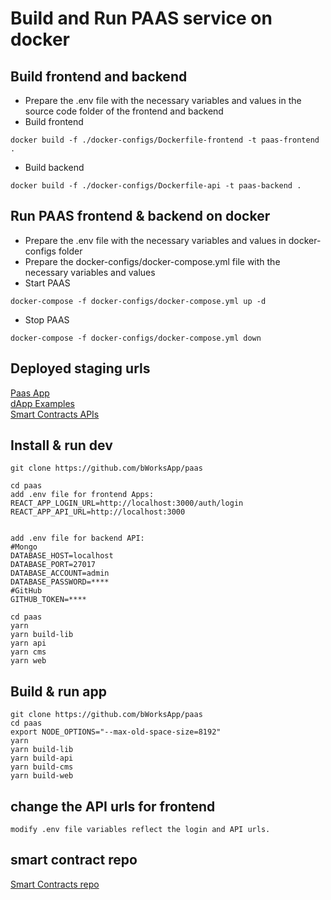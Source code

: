 
# Build and Run PAAS service on docker

## Build frontend and backend
- Prepare the .env file with the necessary variables and values in the source code folder of the frontend and backend
- Build frontend
```
docker build -f ./docker-configs/Dockerfile-frontend -t paas-frontend .
```
- Build backend
```
docker build -f ./docker-configs/Dockerfile-api -t paas-backend .
```

## Run PAAS frontend & backend on docker
- Prepare the .env file with the necessary variables and values in docker-configs folder
- Prepare the docker-configs/docker-compose.yml file with the necessary variables and values
- Start PAAS
```
docker-compose -f docker-configs/docker-compose.yml up -d
```
- Stop PAAS
```
docker-compose -f docker-configs/docker-compose.yml down
```

## Deployed staging urls

[Paas App](https://paas.bworks.app/)\
[dApp Examples](https://paas.bworks.app/#/examples)\
[Smart Contracts APIs](https://paas.bworks.app/api/contracts)

## Install & run dev

```
git clone https://github.com/bWorksApp/paas

cd paas
add .env file for frontend Apps:
REACT_APP_LOGIN_URL=http://localhost:3000/auth/login
REACT_APP_API_URL=http://localhost:3000


add .env file for backend API:
#Mongo
DATABASE_HOST=localhost
DATABASE_PORT=27017
DATABASE_ACCOUNT=admin
DATABASE_PASSWORD=****
#GitHub
GITHUB_TOKEN=****

cd paas
yarn
yarn build-lib
yarn api
yarn cms
yarn web
```

## Build & run app

```
git clone https://github.com/bWorksApp/paas
cd paas
export NODE_OPTIONS="--max-old-space-size=8192"
yarn
yarn build-lib
yarn build-api
yarn build-cms
yarn build-web

```

## change the API urls for frontend

```
modify .env file variables reflect the login and API urls.
```

## smart contract repo
[Smart Contracts repo](https://github.com/bWorksApp/paas-smart-contracts)

